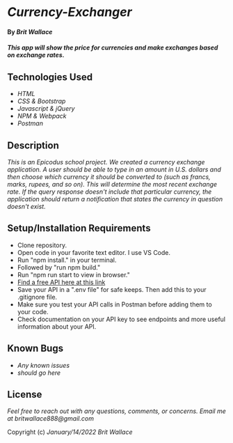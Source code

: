# _Currency-Exchanger_

#### By _Brit Wallace_

#### _This app will show the price for currencies and make exchanges based on exchange rates._

## Technologies Used

* _HTML_
* _CSS & Bootstrap_
* _Javascript & jQuery_
* _NPM & Webpack_
* _Postman_

## Description

_This is an Epicodus school project.  We created a currency exchange application.  A user should be able to type in an amount in U.S. dollars and then choose which currency it should be converted to (such as francs, marks, rupees, and so on). This will determine the most recent exchange rate. If the query response doesn't include that particular currency, the application should return a notification that states the currency in question doesn't exist._

## Setup/Installation Requirements

* Clone repository.
* Open code in your favorite text editor. I use VS Code.
* Run "npm install." in your terminal.
* Followed by "run npm build."
* Run "npm run start to view in browser."
* [Find a free API here at this link](https://app.exchangerate-api.com/dashboard/confirmed)
* Save your API in a ".env file" for safe keeps. Then add this to your .gitignore file.
* Make sure you test your API calls in Postman before adding them to your code.
* Check documentation on your API key to see endpoints and more useful information about your API.


## Known Bugs

* _Any known issues_
* _should go here_

## License

_Feel free to reach out with any questions, comments, or concerns. Email me at britwallace888@gmail.com_

Copyright (c) _January/14/2022_ _Brit Wallace_